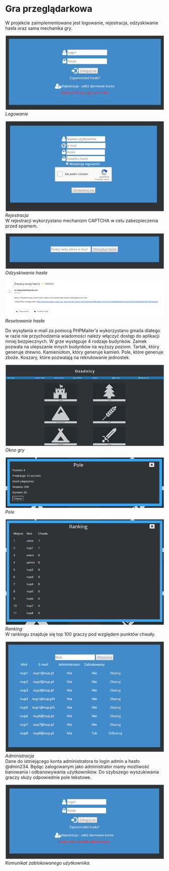 # Gra przeglądarkowa 
 
W projekcie zaimplementowane jest logowanie, rejestracja, odzyskiwanie hasła oraz sama mechanika gry. 

![Logowanie](/img/logowanie.png)</br>
*Logowanie*</br>

![Rejestracja](/img/rejestracja.png)</br>
*Rejestracja*</br>
W rejestracji wykorzystano mechanizm CAPTCHA w celu zabezpieczenia przed spamem.</br>

![Odzyskiwanie hasła](/img/haslo1.png)</br>
*Odzyskiwanie hasła*</br>

![Resetowanie hasła](/img/haslo2.png)</br> 
*Resetowanie hasła*</br>
 
 
 Do wysyłania e-mail za pomocą PHPMailer’a wykorzystano gmaila dlatego w razie nie przychodzenia wiadomości należy włączyć dostęp do aplikacji mniej bezpiecznych. W grze występuje 4 rodzaje budynków. Zamek pozwala na ulepszanie innych budynków na wyższy poziom. Tartak, który generuje drewno. Kamieniołom, który generuje kamień. Pole, które generuje zboże. Koszary, które pozwalają na rekrutowanie jednostek. </br>
 
 ![Okno gry](/img/gra.png)</br>
*Okno gry*</br>
 
![Pole](/img/pole.png)</br>
*Pole*</br>
 
 ![Ranking](/img/ranking.png)</br>
*Ranking*</br>
W rankingu znajduje się top 100 graczy pod względem punktów chwały.</br>

 ![Administracja](/img/panel.png)</br>
*Administracja*</br>
Dane do istniejącego konta administratora to login admin a hasło @dmin234. Będąc zalogowanym jako administrator mamy możliwość banowania i odbanowywania użytkowników. Do szybszego wyszukiwania graczy służy odpowiednie pole tekstowe.</br>

 ![Ban](/img/ban.png)</br>
*Komunikat zablokowanego użytkownika.*</br>
